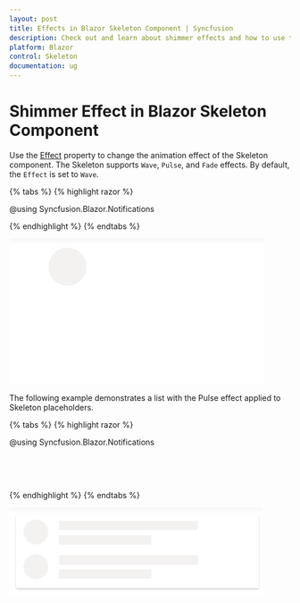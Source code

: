 ```yaml
---
layout: post
title: Effects in Blazor Skeleton Component | Syncfusion
description: Check out and learn about shimmer effects and how to use them in the Syncfusion Blazor Skeleton component, including Wave, Pulse, and Fade animations.
platform: Blazor
control: Skeleton
documentation: ug
---
```


# Shimmer Effect in Blazor Skeleton Component

Use the [Effect](https://help.syncfusion.com/cr/blazor/Syncfusion.Blazor.Notifications.SfSkeleton.html#Syncfusion_Blazor_Notifications_SfSkeleton_Effect) property to change the animation effect of the Skeleton component. The Skeleton supports `Wave`, `Pulse`, and `Fade` effects. By default, the `Effect` is set to `Wave`.

{% tabs %}
{% highlight razor %}

@using Syncfusion.Blazor.Notifications

<SfSkeleton Shape=SkeletonType.Circle Width="60px" Effect=ShimmerEffect.Pulse></SfSkeleton>

{% endhighlight %}
{% endtabs %}

![Blazor Skeleton with Pulse effect](./images/Blazor-skeleton-pulse-effect.png)

The following example demonstrates a list with the Pulse effect applied to Skeleton placeholders.

{% tabs %}
{% highlight razor %}

@using Syncfusion.Blazor.Notifications

<ul id="skeleton-list" class="e-card">
    <li>
        <div class='cardProfile'>
            <SfSkeleton Shape=SkeletonType.Circle Width="40px" Effect=ShimmerEffect.Pulse></SfSkeleton>
        </div>
        <div>
            <SfSkeleton Width="60%" Height='15px' Effect=ShimmerEffect.Pulse></SfSkeleton><br/>
            <SfSkeleton Width="40%" Height='15px' Effect=ShimmerEffect.Pulse></SfSkeleton>
        </div>
    </li>
    <li>
        <div class='cardProfile'>
            <SfSkeleton Shape=SkeletonType.Circle Width="40px" Effect=ShimmerEffect.Pulse></SfSkeleton>
        </div>
        <div>
            <SfSkeleton Width="60%" Height='15px' Effect=ShimmerEffect.Pulse></SfSkeleton><br/>
            <SfSkeleton Width="40%" Height='15px' Effect=ShimmerEffect.Pulse></SfSkeleton>
        </div>
    </li>
</ul>

<style>
    #skeleton-list {
      padding-left: 12px;
      padding-top: 7px;
      line-height: inherit;
    }

    #skeleton-list li {
      list-style: none;
      display: flow-root;
      margin-bottom: 9px;
    }

    .cardProfile {
      float: left;
      margin-right: 15px;
    }
</style>

{% endhighlight %}
{% endtabs %}

![Blazor Skeleton list using Pulse effect](./images/Blazor-skeleton-Effect.png)